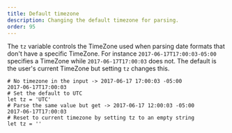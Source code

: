 ```yaml
---
title: Default timezone
description: Changing the default timezone for parsing.
order: 95
---
```

The `tz` variable controls the TimeZone used when parsing date formats that don't have a specific TimeZone. For instance
`2017-06-17T17:00:03-05:00`  specifies a TimeZone while `2017-06-17T17:00:03` does not. The default is the user's current TimeZone
but setting `tz` changes this.

    # No timezone in the input -> 2017-06-17 17:00:03 -05:00
    2017-06-17T17:00:03
    # Set the default to UTC
    let tz = 'UTC'
    # Parse the same value but get -> 2017-06-17 12:00:03 -05:00
    2017-06-17T17:00:03
    # Reset to current timezone by setting tz to an empty string
    let tz = ''
